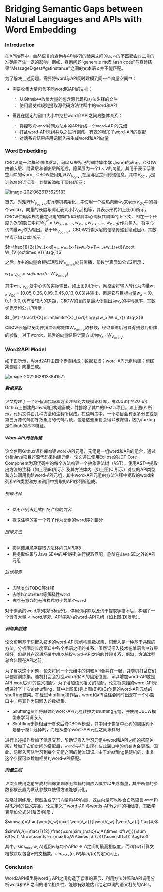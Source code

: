# Bridging Semantic Gaps between Natural Languages and APIs with Word Embedding

### Introduction

在API推荐中，自然语言的查询与API序列的结果之间的文本的不匹配会对工具的准确率产生一定的影响。例如，查询问题“generate md5 hash code”与查询结果“MessageDigest#getInstance”之间的文本语义并不能匹配。

为了解决上述问题，需要将word与API同时建模到同一个向量空间中：

- 需要收集大量包含不同word和API的文档：
  - 从Github中收集大量的包含源代码和方法注释的文件
  - 使用启发式规则提取源代码方法注释中的word和API
- 需要在固定的窗口大小中挖掘word和API之间的整体关系：

  - 将提取的word相同方法中的API合成一个word-API的元组
  - 打乱word-API元组并以之进行训练，有效的增加了word-API的搭配
  - 对魂系的结果应用词嵌入来生成word和API向量

### Word Embedding

CBOW是一种神经网络模型，可以从未标记的训练集中学习word的表示。CBOW由输入层、隐藏层和输出层所组成，隐藏层为一个$1 \times V$的向量，其用于表示低维空间中的word。CBOW使用矩阵$W_{V_{oc\times V}}$在层与层之间传递信息，其中$V_{oc\times V}$是训练集的词汇表。其框架图如下图(a)所示：

![image-20210626175629133](https://raw.githubusercontent.com/Zjly/Image-hosting/master/image-20210626175629133.png)

首先，对矩阵$W_{V_{oc\times V}}$进行随机初始化，并使用一个独热向量$w_x$来表示$V_{OC}$中的每个word$x$，向量的长度与词汇表大小$|V_{OC}|$相等，其表示形式如上图(b)所示。CBOW使用独热向量在固定的窗口d中预测中心词及其周围的上下文，即在一个长度为$2d$的窗口中将$W^d_x=\{w_{x-d},...,w_{x-1},w_{x+1},...,w_{x+d}\}$作为输入，将中心词向量$w_x$作为输出。基于$W_{V_{oc\times V}}$，CBOW将输入层的信息传递到隐藏层$h$，其数学表示如公式1所示：

$h=\frac{1}{2d}(w_{x-d}+...+w_{x-1}+w_{x+1}+...+w_{x+d})\cdot W_{V_{oc\times V}} \tag{1}$

之后，$h$中的向量会根据矩阵$W'_{V_{oc\times V}}$向前传播，其数学表示如公式2所示：

$w_{1\times V_{OC}}=softmax(h \cdot W'_{V_{oc\times V}}) \tag{2}$

其中$w_{1\times V_{OC}}$是中心词的实际输出。如上图(b)所示，网络会将输入转化为向量$w_{1\times V_{OC}}=[0.05,0.26,0.09,0.45,0.13,0.03]$并输出，但是它与目标向量$w_x=[0,0,1,0,0,0]$有着较大的差距，CBOW的目的是最大化输出为$w_x$的平均概率，其数学表示如公式3所示：

$L_{M}=\frac{1}{X}\sum\limits^{X}_{x=1}\log{p(w_x|W^d_x)} \tag{3}$

CBOW会通过反向传播来训练矩阵$W_{V_{oc\times V}}$的参数，经过训练后可以得到最后矩阵的参数。对于word$x$，最后的向量结果计算方式为$w_x \cdot W_{V_{oc\times V}}$。

### Word2API Model

如下图所示，Word2API由四个步骤组成：数据获取；word-API元组构建；训练集创建；向量生成。

![image-20210628133841572](https://raw.githubusercontent.com/Zjly/Image-hosting/master/image-20210628133841572.png)

##### 数据获取

论文构建了一个带有源代码和方法注释的大规模语料库，由2008年至2016年Github上创建的Java项目构建而成，并排除了其中的0-star项目。如上图(A)所示，代码文件由几种方法和注释所组成。在语料库中，一个项目会有很多分支或是第三方源代码而导致重复的代码片段，但是这些重复会得以被保留，因为forking是Github的基本特征。

##### Word-API元组构建

论文使用Github语料库构建word-API元组，元组是一组word和API的组合，通过分析Java项目的源代码来构建元组。论文通过使用Eclipse的JDT Core Component为源代码中的每个方法构建一个抽象语法树（AST）。使用AST中提取出方法的注释（如上图(B)所示）及其方法体内（如上图(C)所示）对应的API类型和方法调用构建word-API元组，其中word-API元组由方法注释中提取的word序列和API类型和方法调用中提取的API序列所组成。

###### 提取注释

- 使用正则表达式匹配注释的内容

- 提取注释的第一个句子作为元组的word序列部分

###### 提取方法

- 按照调用顺序提取方法体内的API序列
- 将提取结果与Java SE中的API序列进行提取匹配，删除在Java SE之外的API元组

###### 过滤噪音

- 去除类似TODO等注释
- 去除以note/test等解释性word
- 去除无意义的无法构成句子的单个word

对于剩余的word序列执行标记化、停用词移除以及词干提取等技术后，构建了一个含有大量$<word序列，API序列>$的word-API元组（如上图(D)所示）。

##### 训练集创建

论文使用基于词嵌入技术的word-API元组构建数据集，词嵌入是一种基于共现的方法，分析固定长度窗口中各个术语之间的关系。虽然词嵌入技术在单语言中效果很好，但是其在双语场景中难以捕捉word-API之间的共现关系，例如，方法注释总会出现在API之前。

为了解决这个问题，论文将同一个元组中的词和API合并在一起，并随机打乱它们以创建训练集。随机打乱会打乱word和API的固定位置，可以增加word-API或是API-word之间的语义搭配。为了增加语义相关的搭配，论文将原始的word-API元组进行了十次的shuffling，其中上图(E)是上图(B)和(C)创建的word-API元组的shuffling结果。在经过shuffling操作后，word和API往往会同时出现在一个小窗口中，将其作为词嵌入的数据集。

- Shuffling操作将原始的word-API元组转换为shuffling元组，并使用CBOW模型来学习词嵌入
- Shuffling步骤相当于修改后的CBOW模型，其中用于恢复中心词的周围词不是基于窗口选择的，而是从整个word-API元组之间采样的

进行上述操作增加了信息交互，帮助词嵌入学习元组中word和API之间的搭配关系，增加了它们之间的搭配后，word与API出现在彼此窗口中的机会也会更高。因此，词嵌入可以学习到每个元组之间的整体知识。由于shuffling是随机的，重复这个步骤可以增加相关的word-API搭配。

##### 向量生成

论文会使用之前生成的训练集训练无监督的词嵌入模型以生成向量，其中所有的参数都被设置为默认参数以使得方法能够泛化。

在经过训练后，模型生成了词向量和API向量，这些向量可以弥合自然语言word和API之间的语义差距，论文定义了word-API与words-APIs之间的相似度，其数学表示如公式(4)和(5)所示：

$sim(w,a)=\frac{\vec{V_w}\cdot \vec{V_a}}{|\vec{V_w}||\vec{V_a}|} \tag{4}$

$sim(W,A)=\frac{1}{2}(\frac{\sum(sim_{max}(w,A)\times idf(w))}{\sum idf(w)}+\frac{\sum(sim_{max}(a,W)\times idf(a))}{\sum idf(a)}) \tag{5}$

其中，$sim_{max}(w,A)$返回$w$与每个API$a \in A$之间的最高相似度，而$idf(w)$计算文档数除以包含$w$的文档数。$sim_{max}(a,W)$与$idf(a)$的定义同上。

### Conclusion

Word2API模型将word与API之间构造了低维的表示，利用方法注释和API调用分析word和API之间的语义相关性，能够有效地估计给定单词的语义相关的APIs。

